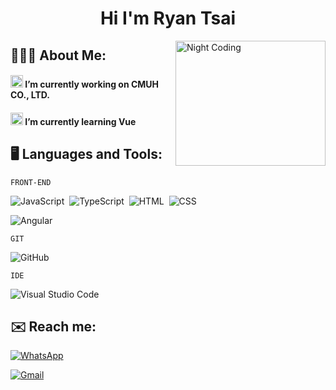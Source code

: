 <div align="center"><h1>Hi I'm Ryan Tsai
</h1></div>

<!-- 瀏覽次數 -->
<img alt="Night Coding" src="https://cdn.dribbble.com/users/1059583/screenshots/4171367/coding-freak.gif" width=240 height=200 align="right"/>

## 👨🏻‍💻 About Me:
<h4 align="left"><img src="https://github.com/TheDudeThatCode/TheDudeThatCode/blob/master/Assets/Developer.gif" width="20" /> I’m currently working on CMUH CO., LTD.</h4>
<h4 align="left"><img src="https://github.com/TheDudeThatCode/TheDudeThatCode/blob/master/Assets/Developer.gif" width="20" />  I’m currently learning Vue </h4> 

<!-- skill -->
## 🖥️ Languages and Tools:
`FRONT-END`

![JavaScript](https://img.shields.io/badge/-JavaScript-05122A?style=flat&logo=javascript)&nbsp;
![TypeScript](https://img.shields.io/badge/-TypeScript-05122A?style=flat&logo=TypeScript)&nbsp;
![HTML](https://img.shields.io/badge/-HTML-05122A?style=flat&logo=HTML5)&nbsp;
![CSS](https://img.shields.io/badge/-CSS-05122A?style=flat&logo=CSS3&logoColor=1572B6)&nbsp;

![Angular](https://img.shields.io/badge/-Angular-05122A?style=flat&logo=Angular)&nbsp;

`GIT`

![GitHub](https://img.shields.io/badge/-GitHub-05122A?style=flat&logo=github)&nbsp;

`IDE`

![Visual Studio Code](https://img.shields.io/badge/-Visual%20Studio%20Code-05122A?style=flat&logo=visual-studio-code&logoColor=007ACC)&nbsp;

<!-- 聯絡我 -->
## ✉️ Reach me:

  <!-- LinkedIn -->

<a href="tel:+886-905518387" target="_blank" rel="noopener">![WhatsApp](https://img.shields.io/badge/-0905518387-05122A?style=flat&logo=whatsapp)</a>

<a href="mailto:ian8703031919@gmail.com" target="_blank" rel="noopener">![Gmail](https://img.shields.io/badge/-ian8703031919@gmail.com-05122A?style=flat&logo=gmail)
